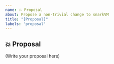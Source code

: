 ```yaml
---
name: 💥 Proposal
about: Propose a non-trivial change to snarkVM
title: "[Proposal]"
labels: 'proposal'
---
```


## 💥 Proposal

<!--
    What is your proposal for snarkVM?
    What are the implications of this proposal to snarkVM?
    Does your proposal affect other aspects of Aleo as well?
-->

(Write your proposal here)

